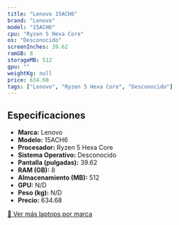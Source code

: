 ```yaml
---
title: "Lenovo 15ACH6"
brand: "Lenovo"
model: "15ACH6"
cpu: "Ryzen 5 Hexa Core"
os: "Desconocido"
screenInches: 39.62
ramGB: 8
storageMB: 512
gpu: ""
weightKg: null
price: 634.68
tags: ["Lenovo", "Ryzen 5 Hexa Core", "Desconocido"]
---
```

## Especificaciones

- **Marca:** Lenovo
- **Modelo:** 15ACH6
- **Procesador:** Ryzen 5 Hexa Core
- **Sistema Operativo:** Desconocido
- **Pantalla (pulgadas):** 39.62
- **RAM (GB):** 8
- **Almacenamiento (MB):** 512
- **GPU:** N/D
- **Peso (kg):** N/D
- **Precio:** 634.68

[:rocket: Ver más laptops por marca](/brand/lenovo)
